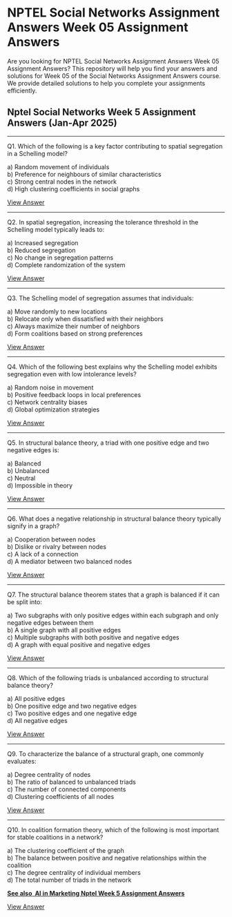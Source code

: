 # NPTEL Social Networks Assignment Answers Week 05 Assignment Answers

Are you looking for NPTEL Social Networks Assignment Answers Week 05 Assignment Answers? This repository will help you find your answers and solutions for Week 05 of the Social Networks Assignment Answers course. We provide detailed solutions to help you complete your assignments efficiently.

## Nptel Social Networks Week 5 Assignment Answers (Jan-Apr 2025)

***

Q1. Which of the following is a key factor contributing to spatial segregation in a Schelling model?

a) Random movement of individuals\
b) Preference for neighbours of similar characteristics\
c) Strong central nodes in the network\
d) High clustering coefficients in social graphs

[View Answer](https://my.progiez.com/courses/nptel-social-networks-assignment-answers/)

***

Q2. In spatial segregation, increasing the tolerance threshold in the Schelling model typically leads to:

a) Increased segregation\
b) Reduced segregation\
c) No change in segregation patterns\
d) Complete randomization of the system

[View Answer](https://my.progiez.com/courses/nptel-social-networks-assignment-answers/)

***

Q3. The Schelling model of segregation assumes that individuals:

a) Move randomly to new locations\
b) Relocate only when dissatisfied with their neighbors\
c) Always maximize their number of neighbors\
d) Form coalitions based on strong preferences

[View Answer](https://my.progiez.com/courses/nptel-social-networks-assignment-answers/)

***

Q4. Which of the following best explains why the Schelling model exhibits segregation even with low intolerance levels?

a) Random noise in movement\
b) Positive feedback loops in local preferences\
c) Network centrality biases\
d) Global optimization strategies

[View Answer](https://my.progiez.com/courses/nptel-social-networks-assignment-answers/)

***

Q5. In structural balance theory, a triad with one positive edge and two negative edges is:

a) Balanced\
b) Unbalanced\
c) Neutral\
d) Impossible in theory

[View Answer](https://my.progiez.com/courses/nptel-social-networks-assignment-answers/)

***

Q6. What does a negative relationship in structural balance theory typically signify in a graph?

a) Cooperation between nodes\
b) Dislike or rivalry between nodes\
c) A lack of a connection\
d) A mediator between two balanced nodes

[View Answer](https://my.progiez.com/courses/nptel-social-networks-assignment-answers/)

***

Q7. The structural balance theorem states that a graph is balanced if it can be split into:

a) Two subgraphs with only positive edges within each subgraph and only negative edges between them\
b) A single graph with all positive edges\
c) Multiple subgraphs with both positive and negative edges\
d) A graph with equal positive and negative edges

[View Answer](https://my.progiez.com/courses/nptel-social-networks-assignment-answers/)

***

Q8. Which of the following triads is unbalanced according to structural balance theory?

a) All positive edges\
b) One positive edge and two negative edges\
c) Two positive edges and one negative edge\
d) All negative edges

[View Answer](https://my.progiez.com/courses/nptel-social-networks-assignment-answers/)

***

Q9. To characterize the balance of a structural graph, one commonly evaluates:

a) Degree centrality of nodes\
b) The ratio of balanced to unbalanced triads\
c) The number of connected components\
d) Clustering coefficients of all nodes

[View Answer](https://my.progiez.com/courses/nptel-social-networks-assignment-answers/)

***

Q10. In coalition formation theory, which of the following is most important for stable coalitions in a network?

a) The clustering coefficient of the graph\
b) The balance between positive and negative relationships within the coalition\
c) The degree centrality of individual members\
d) The total number of triads in the network

[****See also**  **AI in Marketing Nptel Week 5 Assignment Answers****](https://progiez.com/ai-in-marketing-nptel-week-5-assignment-answers)

[View Answer](https://my.progiez.com/courses/nptel-social-networks-assignment-answers/)
